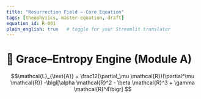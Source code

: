 ```yaml
---
title: "Resurrection Field — Core Equation"
tags: [theophysics, master-equation, draft]
equation_id: R-001
plain_english: true   # toggle for your Streamlit translator
---
```


# 🌱 Grace–Entropy Engine (Module A)

```math
\mathcal{L}_{\text{A}}
 = \frac12(\partial_\mu \mathcal{R})(\partial^\mu \mathcal{R})
   -\bigl[\alpha \mathcal{R}^2 - \beta \mathcal{R}^3 + \gamma \mathcal{R}^4\bigr]
